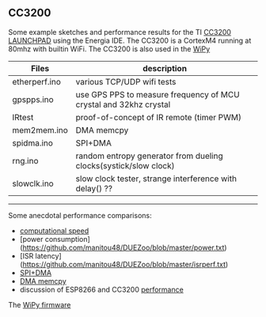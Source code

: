 ## CC3200

Some example sketches and performance results for the TI 
[CC3200 LAUNCHPAD](http://www.ti.com/tool/cc3200-launchxl) 
using the Energia IDE.  The CC3200 is a CortexM4 running at 80mhz
with builtin WiFi. 
The CC3200 is also used in the
[WiPy](http://wipy.io/)

|  Files    |  description |
| ------------- |-------------------------------------|
 etherperf.ino | various TCP/UDP wifi tests
 gpspps.ino  |  use GPS PPS to measure frequency of MCU crystal and 32khz crystal
 IRtest  | proof-of-concept of IR remote (timer PWM)
 mem2mem.ino | DMA memcpy
 spidma.ino | SPI+DMA
 rng.ino  | random entropy generator from dueling clocks(systick/slow clock)
 slowclk.ino | slow clock tester, strange interference with delay() ??


------------------------------------

Some anecdotal performance comparisons:

* [computational speed](https://github.com/manitou48/DUEZoo/blob/master/perf.txt)
* [power consumption] (https://github.com/manitou48/DUEZoo/blob/master/power.txt)
* [ISR latency] (https://github.com/manitou48/DUEZoo/blob/master/isrperf.txt)
* [SPI+DMA](https://github.com/manitou48/DUEZoo/blob/master/SPIperf.txt)
* [DMA memcpy](https://github.com/manitou48/DUEZoo/blob/master/mem2mem.txt)
* discussion of ESP8266 and CC3200 [performance](http://forum.arduino.cc/index.php?topic=364521.0)



The [WiPy firmware](https://github.com/wipy/wipy)
